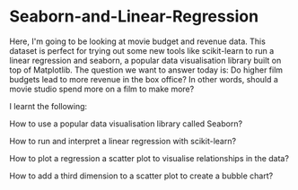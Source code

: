# Seaborn-and-Linear-Regression

Here, I'm going to be looking at movie budget and revenue data. This dataset is perfect for trying out some new tools like scikit-learn to run a linear regression and seaborn, a popular data visualisation library built on top of Matplotlib. 
The question we want to answer today is: Do higher film budgets lead to more revenue in the box office? In other words, should a movie studio spend more on a film to make more? 

I learnt the following:

How to use a popular data visualisation library called Seaborn?

How to run and interpret a linear regression with scikit-learn?

How to plot a regression a scatter plot to visualise relationships in the data?

How to add a third dimension to a scatter plot to create a bubble chart?
